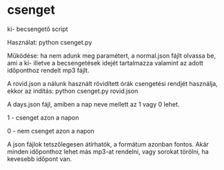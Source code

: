 # csenget
ki- becsengető script

Használat: python csenget.py

Működése: ha nem adunk meg paramétert, a normal.json fájlt olvassa be, ami a ki- illetve a becsengetések idejét tartalmazza 
valamint az adott időponthoz rendelt mp3 fájlt.

A rovid.json a nálunk használt rövidített órák csengetési rendjét használja, ekkor az indítás: python csenget.py rovid.json
 
A days.json fájl, amiben a nap neve mellett az 1 vagy 0 lehet.

 1 - csenget azon a napon
  
 0 - nem csenget azon a napon

A json fájlok tetszőlegesen átírhatók, a formátum azonban fontos.
Akár minden időponthoz lehet más mp3-at rendelni, vagy sorokat
törölni, ha kevesebb időpont van.
